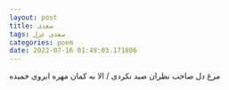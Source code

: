 ```yaml
---
layout: post
title: سعدی
tags: سعدی غزل
categories: poem
date: 2022-07-16 01:49:03.171806
---
```


مرغ دل صاحب نظران صید نکردی / الا به کمان مهره ابروی خمیده